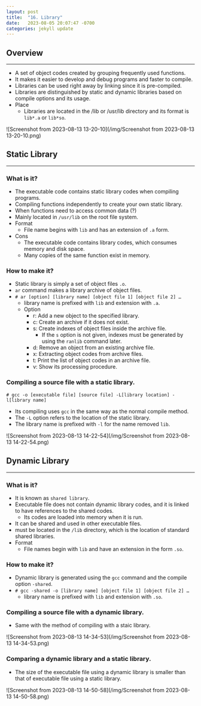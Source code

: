 ```yaml
---
layout: post
title:  "16. Library"
date:   2023-08-05 20:07:47 -0700
categories: jekyll update
---
```


## Overview
***
- A set of object codes created by grouping frequently used functions.
- It makes it easier to develop and debug programs and faster to compile.
- Libraries can be used right away by linking since it is pre-compiled.
- Libraries are distinguished by static and dynamic libraries based on compile options and its usage.
- Place
	- Libraries are located in the /lib or /usr/lib directory and its format is `lib*.a` or `lib*so`.

![Screenshot from 2023-08-13 13-20-10](/img/Screenshot from 2023-08-13 13-20-10.png)



## Static Library
***
### What is it?
- The executable code contains static library codes when compiling programs.
- Compiling functions independently to create your own static library.
- When functions need to access common data (?)
- Mainly located in `/usr/lib` on the root file system.
- Format
   - File name begins with `lib` and has an extension of `.a` form.
- Cons
   - The executable code contains library codes, which consumes memory and disk space.
   - Many copies of the same function exist in memory.

### How to make it?
- Static library is simply a set of object files `.o`.
- `ar` command makes a library archive of object files.
- `# ar [option] [library name] [object file 1] [object file 2] …`
   - library name is prefixed with `lib` and extension with `.a`.
   - Option
      - r: Add a new object to the specified library.
      - c: Create an archive if it does not exist.
      - s: Create indexes of object files inside the archive file.
         - If the `s` option is not given, indexes must be generated by using the `ranlib` command later. 
      - d: Remove an object from an existing archive file.
      - x: Extracting object codes from archive files.
      - t: Print the list of object codes in an archive file.
      - v: Show its processing procedure.

### Compiling a source file with a static library.
`# gcc -o [executable file] [source file] -L[library location] -l[library name]`
- Its compiling uses `gcc` in the same way as the normal compile method.
- The `-L` option refers to the location of the static library.
- The library name is prefixed with `-l` for the name removed `lib`.

![Screenshot from 2023-08-13 14-22-54](/img/Screenshot from 2023-08-13 14-22-54.png)



## Dynamic Library
***
### What is it?
- It is known as `shared library`.
- Executable file does not contain dynamic library codes, and it is linked to have references to the shared codes.
   - Its codes are loaded into memory when it is run.
- It can be shared and used in other executable files.
- must be located in the `/lib` directory, which is the location of standard shared libraries.
- Format
   - File names begin with `lib` and have an extension in the form `.so`.
	
### How to make it?
- Dynamic library is generated using the `gcc` command and the compile option `-shared`.
- `# gcc -shared -o [library name] [object file 1] [object file 2] …`
   - library name is prefixed with `lib` and extension with `.so`.

### Compiling a source file with a dynamic library.
- Same with the method of compiling with a staic library.
  
![Screenshot from 2023-08-13 14-34-53](/img/Screenshot from 2023-08-13 14-34-53.png)

### Comparing a dynamic library and a static library.
- The size of the executable file using a dynamic library is smaller than that of executable file using a static library.

![Screenshot from 2023-08-13 14-50-58](/img/Screenshot from 2023-08-13 14-50-58.png)
